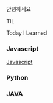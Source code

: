 안녕하세요

TIL

Today I Learned


### Javascript
[Javascript](./Javascript/Javascript.md)

### Python

### JAVA

